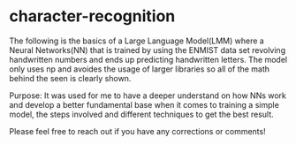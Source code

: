 # character-recognition
The following is the basics of a Large Language Model(LMM) where a Neural Networks(NN) that is trained by using the ENMIST data set revolving handwritten numbers and ends up predicting handwritten letters. The model only uses np and avoides the usage of larger libraries so all of the math behind the seen is clearly shown.

Purpose: It was used for me to have a deeper understand on how NNs work and develop a better fundamental base when it comes to training a simple model, the steps involved and different techniques to get the best result. 

Please feel free to reach out if you have any corrections or comments!
